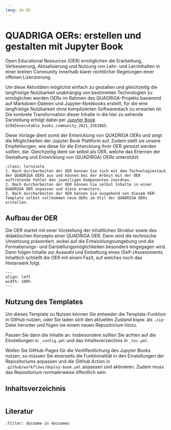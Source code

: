 ```yaml
---
lang: de-DE
---
```


# QUADRIGA OERs: erstellen und gestalten mit Jupyter Book

Open Educational Resources (OER) ermöglichen die Erarbeitung, Verbesserung, Aktualisierung und Nutzung von Lehr- und Lerninhalten in einer breiten Community innerhalb klarer rechtlicher Regelungen einer offenen Lizenzierung.

Um diese Aktivitäten möglichst einfach zu gestalten und gleichzeitig die langfristige Nutzbarkeit unabhängig von bestimmten Technologien zu ermöglichen werden OERs im Rahmen des QUADRIGA-Projekts basierend auf Markdown-Dateien und Jupyter-Notebooks erstellt, für die eine langfristige Nutzbarkeit ohne komplizierten Softwarestack zu erwarten ist. Die konkrete Transformation dieser Inhalte in die hier zu sehende Darstellung erfolgt dabei per [Jupyter Book](https://jupyterbook.org) {cite}`executable_books_community_2021_2561065`.

Diese Vorlage dient somit der Entwicklung von QUADRIGA OERs und zeigt die Möglichkeiten der Jupyter Book Plattform auf. Zudem stellt sie unsere Empfehlungen, wie diese für die Entwicklung Ihrer OER genutzt werden sollten, dar. Gleichzeitig dient sie selbst als OER, welche das Erlernen der Gestaltung und Entwicklung von (QUADIRGA) OERs unterstützt.

```{admonition} Lernziele
:class: lernziele
1. Nach durcharbeiten der OER kennen Sie sich mit dem Technologiestack der QUADRIGA OERS aus und können bei der Arbeit mit der OER auftretende Fehler den jeweiligen Komponenten zuordnen.
2. Nach durcharbeiten der OER können Sie selbst Inhalte in einer QUADRIGA OER anpassen und diese erweitern.
3. Nach durcharbeiten der OER können Sie ausgehend von diesem OER-Template selbst vollkommen neue OERs im Stil der QUADRIGA OERs erstellen.
```
## Aufbau der OER
Die OER startet mit einer Vorstellung der inhaltlichen Struktur sowie des didaktischen Konzepts einer QUADRIGA OER. Dann wird die technische Umsetzung präsentiert, wobei auf die Entwicklungsumgebung und die Formatierungs- und Darstellungsmöglichkeiten besonders eingegagen wird. Dann folgen Inhalte zur Auswahl und Einbettung eines (Self-)Assessments. Inhaltlich schließt die OER mit einem Fazit, auf welches noch das Hinterwerk folgt.

```{figure} ./assets/intro/Aufbau_der_OER.svg
---
align: left
width: 100%
---
```

## Nutzung des Templates

Um dieses Template zu Nutzen können Sie entweder die Template-Funktion in GitHub nutzen, oder Sie laden sich den aktuellen Zustand bspw. als `.zip`-Datei herunter und fügen sie einem neuen Repositorium hinzu.

Passen Sie dann die Inhalte an. Insbesondere sollten Sie achten auf die Einstellungen in `_config.yml` und das Inhaltsverzeichnis in `_toc.yml`.

Wollen Sie GitHub-Pages für die Veröffentlichung des Jupyter Books nutzen, so müssen Sie einerseits die Funktionalität in den Einstellungen der Repositoriums anpassen und die GitHub Action in `.github/workflows/deploy-book.yml` anpassen und aktivieren. Zudem muss das Repositorium normalerweise öffentlich sein.

## Inhaltsverzeichnis

```{tableofcontents}
```

## Literatur
```{bibliography}
:filter: docname in docnames
```